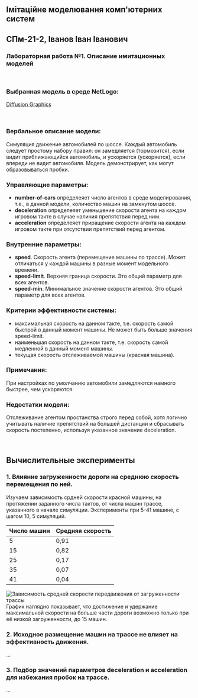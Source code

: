## Імітаційне моделювання комп'ютерних систем
## СПм-21-2, **Іванов Іван Іванович**
### Лабораторная работа №**1**. Описание имитационных моделей

<br>

### Выбранная модель в среде NetLogo:
[Diffusion Graphics](http://www.netlogoweb.org/launch#http://www.netlogoweb.org/assets/modelslib/Sample%20Models/Art/Diffusion%20Graphics.nlogo)

<br>

### Вербальное описание модели:
Симуляция движение автомобилей по шоссе. Каждый автомобиль следует простому набору правил: он замедляется (тормозится), если видит приближающийся автомобиль, и ускоряется (ускоряется), если впереди не видит автомобиля. Модель демонстрирует, как могут образовываться пробки.

### Управляющие параметры:
- **number-of-cars** определеяет число агентов в среде моделирования, т.е., в данной модели, количество машин на замкнутом шоссе.
- **deceleration** определеяет уменьшение скорости агента на каждом игровом такте в случае наличия препятствия перед ним.
- **acceleration** определеяет приращение скорости агента на каждом игровом такте при отсутствии препятствий перед агентом.

### Внутренние параметры:
- **speed**. Скорость агента (перемещение машины по трассе). Может отличаться у каждой машины в разные момент модельного времени.
- **speed-limit**. Верхняя граница скорости. Это общий параметр для всех агентов.
- **speed-min**. Минимальное значение скорости агентов. Это общий параметр для всех агентов.

### Критерии эффективности системы:
- максимальная скорость на данном такте, т.е. скорость самой быстрой в данный момент машины. Не может быть больше значения speed-limit.
- наименьшая скорость на данном такте, т.е. скорость самой медленной в данный момент машины.
- текущая скорость отслеживаемой машины (красная машина).

### Примечания:
При настройках по умолчанию автомобили замедляются намного быстрее, чем ускоряются.

### Недостатки модели:
Отслеживание агентом простанства строго перед собой, хотя логично учитывать наличие препятствий на большей дистанции и сбрасывать скорость постепенно, используя указанное значение deceleration.

<br>

## Вычислительные эксперименты

### 1. Влияние загруженности дороги на среднюю скорость перемещения по ней.
Изучаем зависимость срдней скорости красной машины, на протяжении заданного числа тактов, от числа машин трассе, указанного в начале симуляции. Эксперименты при 5-41 машине, с шагом 10, 5 симуляций.

<table>
<thead>
<tr><th>Число машин</th><th>Средняя скорость</th></tr>
</thead>
<tbody>
<tr><td>5</td><td>0,91</td></tr>
<tr><td>15</td><td>0,82</td></tr>
<tr><td>25</td><td>0,17</td></tr>
<tr><td>35</td><td>0,07</td></tr>
<tr><td>41</td><td>0,04</td></tr>
</tbody>
</table>

![Зависимость средней скорости передвижения от загруженности трассы](fig1.png)
График наглядно показывает, что достижение и удержание максимальной скорости на больше части дороги возможно только при её низкой загруженности, до 15 машин.

### 2. Исходное размещение машин на трассе не влияет на эффективность движения.
...
### 3. Подбор значений параметров deceleration и acceleration для избежания пробок на трассе.
...
